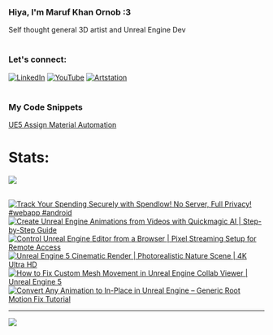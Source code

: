   ### Hiya, I'm Maruf Khan Ornob :3
  Self thought general 3D artist and Unreal Engine Dev<br><br>

### Let's connect:
[![LinkedIn](https://img.shields.io/badge/LinkedIn-%230077B5.svg?logo=linkedin&logoColor=white)](https://linkedin.com/in/ornobmk) [![YouTube](https://img.shields.io/badge/YouTube-%23FF0000.svg?logo=YouTube&logoColor=white)](https://youtube.com/@buggybug1) [![Artstation](https://img.shields.io/badge/Artstation-%2313B5EA.svg?logo=artstation&logoColor=white)](https://ornobmk.artstation.com/) <br><br>

### My Code Snippets

[UE5 Assign Material Automation](https://gist.github.com/marufx86/8299521b64e56783e67498a7212876c3)

<!--- # Daily Tools:
![Blender](https://img.shields.io/badge/blender-%23F5792A.svg?style=for-the-badge&logo=blender&logoColor=white) 
![Python](https://img.shields.io/badge/python-3670A0?style=for-the-badge&logo=python&logoColor=ffdd54)
![Unreal Engine](https://img.shields.io/badge/unrealengine-%23313131.svg?style=for-the-badge&logo=unrealengine&logoColor=white)
![C++](https://img.shields.io/badge/c++-%2300599C.svg?style=for-the-badge&logo=c%2B%2B&logoColor=white)
![Figma](https://img.shields.io/badge/figma-%23F24E1E.svg?style=for-the-badge&logo=figma&logoColor=white)
![Canva](https://img.shields.io/badge/Canva-%2300C4CC.svg?style=for-the-badge&logo=Canva&logoColor=white) 
![Adobe Photoshop](https://img.shields.io/badge/adobe%20photoshop-%2331A8FF.svg?style=for-the-badge&logo=adobe%20photoshop&logoColor=white)
![Adobe Premiere Pro](https://img.shields.io/badge/Adobe%20Premiere%20Pro-9999FF.svg?style=for-the-badge&logo=Adobe%20Premiere%20Pro&logoColor=white) -->

# Stats:
![](https://github-readme-stats.vercel.app/api/top-langs/?username=marufx86&theme=calm_pink&hide_border=true&include_all_commits=false&count_private=false&layout=compact)<br><br>

<!-- BEGIN YOUTUBE-CARDS -->
[![Track Your Spending Securely with Spendlow! No Server, Full Privacy! #webapp #android](https://ytcards.demolab.com/?id=lD1ygvJWK78&title=Track+Your+Spending+Securely+with+Spendlow%21+No+Server%2C+Full+Privacy%21+%23webapp+%23android&lang=en&timestamp=1742600458&background_color=%230d1117&title_color=%23ffffff&stats_color=%23dedede&max_title_lines=1&width=250&border_radius=5 "Track Your Spending Securely with Spendlow! No Server, Full Privacy! #webapp #android")](https://www.youtube.com/watch?v=lD1ygvJWK78)
[![Create Unreal Engine Animations from Videos with Quickmagic AI | Step-by-Step Guide](https://ytcards.demolab.com/?id=E-8_L-D0lA0&title=Create+Unreal+Engine+Animations+from+Videos+with+Quickmagic+AI+%7C+Step-by-Step+Guide&lang=en&timestamp=1742126511&background_color=%230d1117&title_color=%23ffffff&stats_color=%23dedede&max_title_lines=1&width=250&border_radius=5 "Create Unreal Engine Animations from Videos with Quickmagic AI | Step-by-Step Guide")](https://www.youtube.com/watch?v=E-8_L-D0lA0)
[![Control Unreal Engine Editor from a Browser | Pixel Streaming Setup for Remote Access](https://ytcards.demolab.com/?id=IzUJxM0zd0U&title=Control+Unreal+Engine+Editor+from+a+Browser+%7C+Pixel+Streaming+Setup+for+Remote+Access&lang=en&timestamp=1741465527&background_color=%230d1117&title_color=%23ffffff&stats_color=%23dedede&max_title_lines=1&width=250&border_radius=5 "Control Unreal Engine Editor from a Browser | Pixel Streaming Setup for Remote Access")](https://www.youtube.com/watch?v=IzUJxM0zd0U)
[![Unreal Engine 5 Cinematic Render | Photorealistic Nature Scene | 4K Ultra HD](https://ytcards.demolab.com/?id=z-su8cnlPQU&title=Unreal+Engine+5+Cinematic+Render+%7C+Photorealistic+Nature+Scene+%7C+4K+Ultra+HD&lang=en&timestamp=1741005714&background_color=%230d1117&title_color=%23ffffff&stats_color=%23dedede&max_title_lines=1&width=250&border_radius=5 "Unreal Engine 5 Cinematic Render | Photorealistic Nature Scene | 4K Ultra HD")](https://www.youtube.com/watch?v=z-su8cnlPQU)
[![How to Fix Custom Mesh Movement in Unreal Engine Collab Viewer | Unreal Engine 5](https://ytcards.demolab.com/?id=XYjusz6M6bc&title=How+to+Fix+Custom+Mesh+Movement+in+Unreal+Engine+Collab+Viewer+%7C+Unreal+Engine+5&lang=en&timestamp=1740854011&background_color=%230d1117&title_color=%23ffffff&stats_color=%23dedede&max_title_lines=1&width=250&border_radius=5 "How to Fix Custom Mesh Movement in Unreal Engine Collab Viewer | Unreal Engine 5")](https://www.youtube.com/watch?v=XYjusz6M6bc)
[![Convert Any Animation to In-Place in Unreal Engine – Generic Root Motion Fix Tutorial](https://ytcards.demolab.com/?id=IgTR_jA1cFU&title=Convert+Any+Animation+to+In-Place+in+Unreal+Engine+%E2%80%93+Generic+Root+Motion+Fix+Tutorial&lang=en&timestamp=1740267955&background_color=%230d1117&title_color=%23ffffff&stats_color=%23dedede&max_title_lines=1&width=250&border_radius=5 "Convert Any Animation to In-Place in Unreal Engine – Generic Root Motion Fix Tutorial")](https://www.youtube.com/watch?v=IgTR_jA1cFU)
<!-- END YOUTUBE-CARDS -->


---
[![](https://visitcount.itsvg.in/api?id=marufx86&icon=1&color=0)](https://visitcount.itsvg.in)

<!-- Proudly created with GPRM ( https://gprm.itsvg.in ) -->
